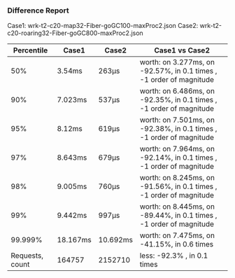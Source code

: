 ### Difference Report
Case1: wrk-t2-c20-map32-Fiber-goGC100-maxProc2.json
Case2: wrk-t2-c20-roaring32-Fiber-goGC800-maxProc2.json

|Percentile|Case1|Case2|Case1 vs Case2|
|---|---|---|---|
|50%|3.54ms|263µs|worth: on 3.277ms, on -92.57%, in 0.1 times , -1 order of magnitude|
|90%|7.023ms|537µs|worth: on 6.486ms, on -92.35%, in 0.1 times , -1 order of magnitude|
|95%|8.12ms|619µs|worth: on 7.501ms, on -92.38%, in 0.1 times , -1 order of magnitude|
|97%|8.643ms|679µs|worth: on 7.964ms, on -92.14%, in 0.1 times , -1 order of magnitude|
|98%|9.005ms|760µs|worth: on 8.245ms, on -91.56%, in 0.1 times , -1 order of magnitude|
|99%|9.442ms|997µs|worth: on 8.445ms, on -89.44%, in 0.1 times , -1 order of magnitude|
|99.999%|18.167ms|10.692ms|worth: on 7.475ms, on -41.15%, in 0.6 times |
|Requests, count|164757|2152710|less: -92.3% , in 0.1 times |
